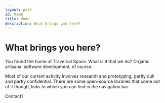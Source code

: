 ```yaml
---
layout: post
id: home
title: Home
description: What brings you here?
---
```


# What brings you here?

You found the home of Traversal Space. What is it that we do? Organic artisanal software development, of course.

Most of our current activity involves research and prototyping, partly dull and partly confidential. There are some open-source libraries that come out of it though, links to which you can find in the navigation bar.

Contact? <a href="#" class="traversal-email"></a>
